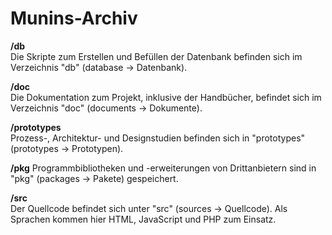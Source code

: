# Munins-Archiv  
  
**/db**  
Die Skripte zum Erstellen und Befüllen der Datenbank befinden sich im Verzeichnis "db" (database -> Datenbank).  
  
**/doc**  
Die Dokumentation zum Projekt, inklusive der Handbücher, befindet sich im Verzeichnis "doc" (documents -> Dokumente).

**/prototypes**  
Prozess-, Architektur- und Designstudien befinden sich in "prototypes" (prototypes -> Prototypen).

**/pkg**
Programmbibliotheken und -erweiterungen von Drittanbietern sind in "pkg" (packages -> Pakete) gespeichert.
  
**/src**  
Der Quellcode befindet sich unter "src" (sources -> Quellcode). Als Sprachen kommen hier HTML, JavaScript und PHP zum Einsatz.
